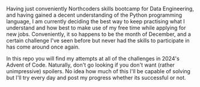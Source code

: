 Having just conveniently Northcoders skills bootcamp for Data Engineering, and having gained a decent understanding of the Python programming language, I am currently deciding the best way to keep practising what I understand and how best to make use of my free time while applying for new jobs. Conveniently, it so happens to be the month of December, and a certain challenge I've seen before but never had the skills to participate in has come around once again.

In this repo you will find my attempts at all of the challenges in 2024's Advent of Code. Naturally, don't go looking if you don't want (rather unimpressive) spoilers. No idea how much of this I'll be capable of solving but I'll try every day and post my progress whether its successful or not.